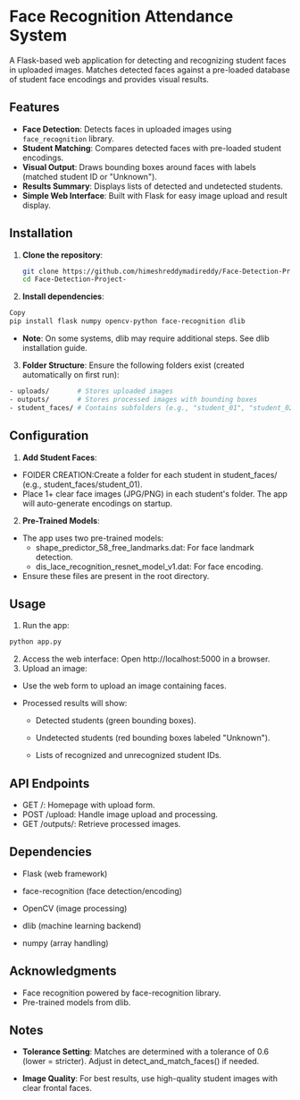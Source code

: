 # Face Recognition Attendance System

A Flask-based web application for detecting and recognizing student faces in uploaded images. Matches detected faces against a pre-loaded database of student face encodings and provides visual results.

## Features

- **Face Detection**: Detects faces in uploaded images using `face_recognition` library.
- **Student Matching**: Compares detected faces with pre-loaded student encodings.
- **Visual Output**: Draws bounding boxes around faces with labels (matched student ID or "Unknown").
- **Results Summary**: Displays lists of detected and undetected students.
- **Simple Web Interface**: Built with Flask for easy image upload and result display.

## Installation

1. **Clone the repository**:
   ```bash
   git clone https://github.com/himeshreddymadireddy/Face-Detection-Project-
   cd Face-Detection-Project-
2. **Install dependencies**:

```bash
Copy
pip install flask numpy opencv-python face-recognition dlib
```
- **Note**: On some systems, dlib may require additional steps. See dlib installation guide.

3. **Folder Structure**:
Ensure the following folders exist (created automatically on first run):

```bash
- uploads/       # Stores uploaded images
- outputs/       # Stores processed images with bounding boxes
- student_faces/ # Contains subfolders (e.g., "student_01", "student_02") with student images
```
## Configuration
1. **Add Student Faces**:

- FOlDER CREATION:Create a folder for each student in student_faces/ (e.g., student_faces/student_01).
- Place 1+ clear face images (JPG/PNG) in each student's folder. The app will auto-generate encodings on startup.

2. **Pre-Trained Models**:

* The app uses two pre-trained models:
  * shape_predictor_58_free_landmarks.dat: For face landmark detection.
  * dis_lace_recognition_resnet_model_v1.dat: For face encoding.
* Ensure these files are present in the root directory.

## Usage
1. Run the app:
```bash
python app.py
```
2. Access the web interface:
  Open http://localhost:5000 in a browser.
3. Upload an image:

* Use the web form to upload an image containing faces.
* Processed results will show:

  * Detected students (green bounding boxes).

  * Undetected students (red bounding boxes labeled "Unknown").

  * Lists of recognized and unrecognized student IDs.

## API Endpoints
* GET /: Homepage with upload form.
* POST /upload: Handle image upload and processing.
* GET /outputs/<filename>: Retrieve processed images.

## Dependencies
* Flask (web framework)

* face-recognition (face detection/encoding)

* OpenCV (image processing)

* dlib (machine learning backend)

* numpy (array handling)

## Acknowledgments
* Face recognition powered by face-recognition library.
* Pre-trained models from dlib.

## Notes
- **Tolerance Setting**: Matches are determined with a tolerance of 0.6 (lower = stricter). Adjust in detect_and_match_faces() if needed.

- **Image Quality**: For best results, use high-quality student images with clear frontal faces.
